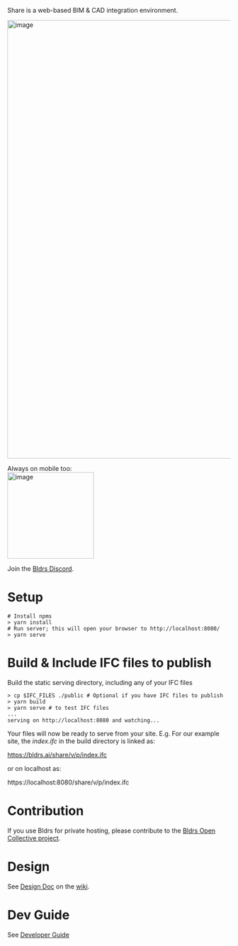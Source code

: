 Share is a web-based BIM & CAD integration environment.

<img width="989" alt="image" src="https://user-images.githubusercontent.com/2480879/171907835-b84c7ff0-af1d-4757-b153-9bad81d503df.png">

Always on mobile too:<br/>
<img width="195" alt="image" src="https://user-images.githubusercontent.com/2480879/171907503-5426cb1e-03e8-400c-883a-3d8b45c9f66e.png">

Join the [Bldrs Discord](https://discord.gg/apWHfDtkJs).

# Setup

```
# Install npms
> yarn install
# Run server; this will open your browser to http://localhost:8080/
> yarn serve
```

# Build & Include IFC files to publish

Build the static serving directory, including any of your IFC files

```
> cp $IFC_FILES ./public # Optional if you have IFC files to publish
> yarn build
> yarn serve # to test IFC files
...
serving on http://localhost:8080 and watching...
```

Your files will now be ready to serve from your site. E.g. For our example site, the _index.ifc_ in the build directory is linked as:

https://bldrs.ai/share/v/p/index.ifc

or on localhost as:

https://localhost:8080/share/v/p/index.ifc

# Contribution

If you use Bldrs for private hosting, please contribute to the [Bldrs Open Collective project](https://opencollective.com/bldrs).

# Design

See [Design Doc](https://github.com/bldrs-ai/Share/wiki/Design) on the [wiki](https://github.com/bldrs-ai/Share/wiki).

# Dev Guide

See [Developer Guide](https://github.com/bldrs-ai/Share/wiki/Developer-Guide)
